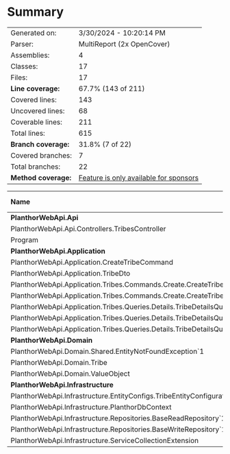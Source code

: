 # Summary
|||
|:---|:---|
| Generated on: | 3/30/2024 - 10:20:14 PM |
| Parser: | MultiReport (2x OpenCover) |
| Assemblies: | 4 |
| Classes: | 17 |
| Files: | 17 |
| **Line coverage:** | 67.7% (143 of 211) |
| Covered lines: | 143 |
| Uncovered lines: | 68 |
| Coverable lines: | 211 |
| Total lines: | 615 |
| **Branch coverage:** | 31.8% (7 of 22) |
| Covered branches: | 7 |
| Total branches: | 22 |
| **Method coverage:** | [Feature is only available for sponsors](https://reportgenerator.io/pro) |

|**Name**|**Covered**|**Uncovered**|**Coverable**|**Total**|**Line coverage**|**Covered**|**Total**|**Branch coverage**|
|:---|---:|---:|---:|---:|---:|---:|---:|---:|
|**PlanthorWebApi.Api**|**57**|**9**|**66**|**151**|**86.3%**|**4**|**6**|**66.6%**|
|PlanthorWebApi.Api.Controllers.TribesController|17|0|17|63|100%|1|2|50%|
|Program|40|9|49|88|81.6%|3|4|75%|
|**PlanthorWebApi.Application**|**47**|**0**|**47**|**152**|**100%**|**1**|**2**|**50%**|
|PlanthorWebApi.Application.CreateTribeCommand|1|0|1|11|100%|0|0||
|PlanthorWebApi.Application.TribeDto|1|0|1|11|100%|0|0||
|PlanthorWebApi.Application.Tribes.Commands.Create.CreateTribeCommandHandler|13|0|13|35|100%|0|0||
|PlanthorWebApi.Application.Tribes.Commands.Create.CreateTribeCommandValidator|11|0|11|25|100%|0|0||
|PlanthorWebApi.Application.Tribes.Queries.Details.TribeDetailsQuery|1|0|1|10|100%|0|0||
|PlanthorWebApi.Application.Tribes.Queries.Details.TribeDetailsQueryHandler|16|0|16|43|100%|1|2|50%|
|PlanthorWebApi.Application.Tribes.Queries.Details.TribeDetailsQueryValidator|4|0|4|17|100%|0|0||
|**PlanthorWebApi.Domain**|**5**|**24**|**29**|**92**|**17.2%**|**0**|**8**|**0%**|
|PlanthorWebApi.Domain.Shared.EntityNotFoundException`1|0|6|6|27|0%|0|0||
|PlanthorWebApi.Domain.Tribe|5|6|11|25|45.4%|0|2|0%|
|PlanthorWebApi.Domain.ValueObject|0|12|12|40|0%|0|6|0%|
|**PlanthorWebApi.Infrastructure**|**34**|**35**|**69**|**220**|**49.2%**|**2**|**6**|**33.3%**|
|PlanthorWebApi.Infrastructure.EntityConfigs.TribeEntityConfiguration|3|0|3|21|100%|0|0||
|PlanthorWebApi.Infrastructure.PlanthorDbContext|7|0|7|23|100%|0|0||
|PlanthorWebApi.Infrastructure.Repositories.BaseReadRepository`1|8|12|20|49|40%|1|4|25%|
|PlanthorWebApi.Infrastructure.Repositories.BaseWriteRepository`1|11|21|32|99|34.3%|1|2|50%|
|PlanthorWebApi.Infrastructure.ServiceCollectionExtension|5|2|7|28|71.4%|0|0||
